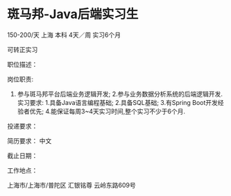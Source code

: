 # 斑马邦-Java后端实习生

150-200/天 上海 本科 4天／周 实习6个月

可转正实习

职位描述：

岗位职责: 

1. 参与斑马邦平台后端业务逻辑开发; 2.参与业务数据分析系统的后端逻辑开发. 实习要求: 1.具备Java语言编程基础; 2.具备SQL基础; 3.有Spring Boot开发经验者优先; 4.能保证每周3~4天实习时间,整个实习不少于6个月.

投递要求：

简历要求： 中文

截止日期：

工作地点：

上海市/上海市/普陀区 汇银铭尊 云岭东路609号